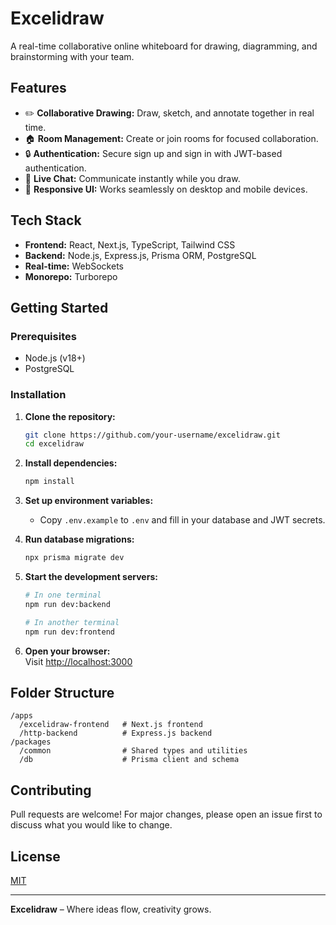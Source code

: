 # Excelidraw

A real-time collaborative online whiteboard for drawing, diagramming, and brainstorming with your team.

## Features

- ✏️ **Collaborative Drawing:** Draw, sketch, and annotate together in real time.
- 🏠 **Room Management:** Create or join rooms for focused collaboration.
- 🔒 **Authentication:** Secure sign up and sign in with JWT-based authentication.
- 💬 **Live Chat:** Communicate instantly while you draw.
- 📱 **Responsive UI:** Works seamlessly on desktop and mobile devices.

## Tech Stack

- **Frontend:** React, Next.js, TypeScript, Tailwind CSS
- **Backend:** Node.js, Express.js, Prisma ORM, PostgreSQL
- **Real-time:** WebSockets
- **Monorepo:** Turborepo

## Getting Started

### Prerequisites

- Node.js (v18+)
- PostgreSQL

### Installation

1. **Clone the repository:**
   ```bash
   git clone https://github.com/your-username/excelidraw.git
   cd excelidraw
   ```

2. **Install dependencies:**
   ```bash
   npm install
   ```

3. **Set up environment variables:**
   - Copy `.env.example` to `.env` and fill in your database and JWT secrets.

4. **Run database migrations:**
   ```bash
   npx prisma migrate dev
   ```

5. **Start the development servers:**
   ```bash
   # In one terminal
   npm run dev:backend

   # In another terminal
   npm run dev:frontend
   ```

6. **Open your browser:**  
   Visit [http://localhost:3000](http://localhost:3000)

## Folder Structure

```
/apps
  /excelidraw-frontend   # Next.js frontend
  /http-backend          # Express.js backend
/packages
  /common                # Shared types and utilities
  /db                    # Prisma client and schema
```

## Contributing

Pull requests are welcome! For major changes, please open an issue first to discuss what you would like to change.

## License

[MIT](LICENSE)

---

**Excelidraw** – Where ideas flow, creativity grows.
